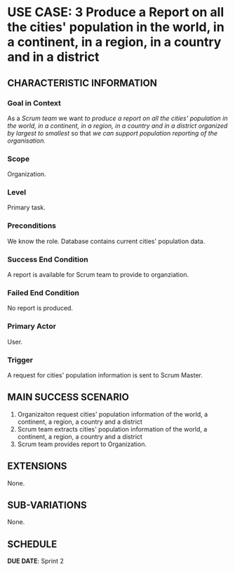 # USE CASE: 3 Produce a Report on all the cities' population in the world, in a continent, in a region, in a country and in a district

## CHARACTERISTIC INFORMATION

### Goal in Context

As a *Scrum team* we want *to produce a report on all the cities' population in the world, in a continent, in a region, in a country and in a district organized by largest to smallest* so that *we can support population reporting of the organisation.*

### Scope

Organization.

### Level

Primary task.

### Preconditions

We know the role.  Database contains current cities' population data.

### Success End Condition

A report is available for Scrum team to provide to organziation.

### Failed End Condition

No report is produced.

### Primary Actor

User.

### Trigger

A request for cities' population information is sent to Scrum Master.

## MAIN SUCCESS SCENARIO

1. Organizaiton request cities' population information of the world, a continent, a region, a country and a district
2. Scrum team extracts cities' population information of the world, a continent, a region, a country and a district
3. Scrum team provides report to Organization.

## EXTENSIONS

None.

## SUB-VARIATIONS

None.

## SCHEDULE

**DUE DATE**: Sprint 2
